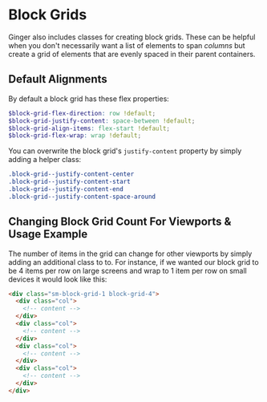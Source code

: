 # Block Grids
Ginger also includes classes for creating block grids. These can be helpful when you
don't necessarily want a list of elements to span _columns_ but create a grid of elements
that are evenly spaced in their parent containers.

## Default Alignments
By default a block grid has these flex properties:

```scss
$block-grid-flex-direction: row !default;
$block-grid-justify-content: space-between !default;
$block-grid-align-items: flex-start !default;
$block-grid-flex-wrap: wrap !default;
```

You can overwrite the block grid's `justify-content` property by simply adding a helper class:

```scss
.block-grid--justify-content-center
.block-grid--justify-content-start
.block-grid--justify-content-end
.block-grid--justify-content-space-around
```

## Changing Block Grid Count For Viewports & Usage Example
The number of items in the grid can change for other viewports by simply adding
an additional class to to. For instance, if we wanted our block grid to be 4 items
per row on large screens and wrap to 1 item per row on small devices it would look like this:

```html
<div class="sm-block-grid-1 block-grid-4">
  <div class="col">
    <!-- content -->
  </div>
  <div class="col">
    <!-- content -->
  </div>
  <div class="col">
    <!-- content -->
  </div>
  <div class="col">
    <!-- content -->
  </div>
</div>
```
